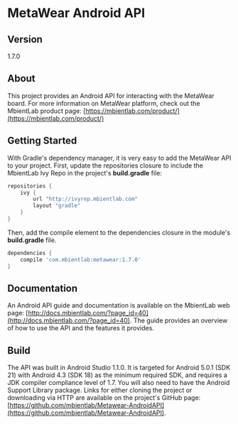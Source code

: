# MetaWear Android API #

## Version ##
1.7.0

## About ##
This project provides an Android API for interacting with the MetaWear board.  For more information on MetaWear platform, check out the MbientLab product page: [https://mbientlab.com/product/](https://mbientlab.com/product/)

## Getting Started ##
With Gradle's dependency manager, it is very easy to add the MetaWear API to your project.  First, update the repositories closure to include the MbientLab Ivy Repo in the project's **build.gradle** file:

```gradle
repositories {
    ivy {
        url "http://ivyrep.mbientlab.com"
        layout "gradle"
    }
}
```

Then, add the compile element to the dependencies closure in the module's **build.gradle** file.

```gradle
dependencies {
    compile 'com.mbientlab:metawear:1.7.0'
}
```

## Documentation ##
An Android API guide and documentation is available on the MbientLab web page:
[http://docs.mbientlab.com/?page_id=40](http://docs.mbientlab.com/?page_id=40).  The guide provides an overview of how to use the API and the features it provides.

## Build ##
The API was built in Android Studio 1.1.0. It is targeted for Android 5.0.1 (SDK 21) with Android 4.3 (SDK 18) as the minimum required SDK, and requires a JDK compiler compliance level of 1.7.  You will also need to have the Android Support Library package.  Links for either cloning the project or downloading via HTTP are available on the project's GitHub page: [https://github.com/mbientlab/Metawear-AndroidAPI](https://github.com/mbientlab/Metawear-AndroidAPI).
